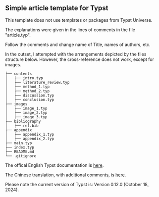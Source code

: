 ## Simple article template for Typst

This template does not use templates or packages from Typst Universe.

The explanations were given in the lines of comments in the file "article.typ". 

Follow the comments and change name of Title, names of authors, etc.

In the outset, I attempted with the arrangements depicted by the files structure below.
However, the cross-reference does not work, except for images.

```
├── contents
│   ├── intro.typ
│   ├── literature_review.typ
│   ├── method_1.typ
│   ├── method_2.typ
│   ├── discussion.typ
│   ├── conclusion.typ
├── images
│   ├── image_1.typ
│   ├── image_2.typ
│   ├── image_3.typ
├── bibliography
│   ├── ref.bib
├── appendix
│   ├── appendix_1.typ
│   ├── appendix_2.typ
├── main.typ
├── index.typ
├── README.md
└── .gitignore
```

The offical English Typst documentation is [here](https://typst.app/docs/).

The Chinese translation, with additional comments, is [here](https://typst-doc-cn.github.io/docs/chinese/).

Please note the current version of Typst is: Version 0.12.0 (October 18, 2024).


